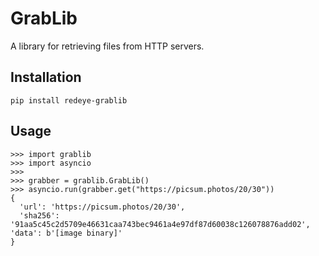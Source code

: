 # GrabLib

A library for retrieving files from HTTP servers.

## Installation

```
pip install redeye-grablib
```

## Usage

```
>>> import grablib
>>> import asyncio
>>>
>>> grabber = grablib.GrabLib()
>>> asyncio.run(grabber.get("https://picsum.photos/20/30"))
{
  'url': 'https://picsum.photos/20/30',
  'sha256': '91aa5c45c2d5709e46631caa743bec9461a4e97df87d60038c126078876add02', 'data': b'[image binary]'
}
```
